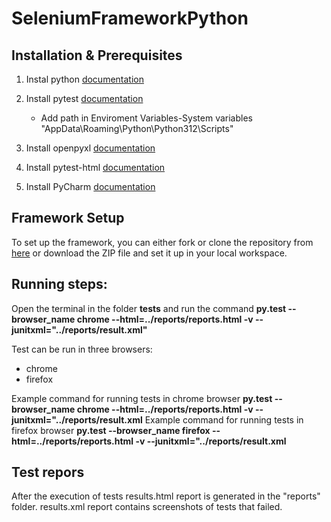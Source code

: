 # SeleniumFrameworkPython

## Installation & Prerequisites
1. Instal python [documentation](https://www.python.org/downloads/)
2. Install pytest [documentation](https://docs.pytest.org/en/7.1.x/getting-started.html)

   - Add path in Enviroment Variables-System variables "AppData\Roaming\Python\Python312\Scripts"
4. Install openpyxl [documentation](https://pypi.org/project/openpyxl/)
5. Install pytest-html [documentation](https://pypi.org/project/pytest-html/)
6. Install PyCharm [documentation](https://www.jetbrains.com/help/pycharm/installation-guide.html)
  
## Framework Setup
To set up the framework, you can either fork or clone the repository from [here](https://github.com/markogavrilovic032/SeleniumFrameworkPyhton.git) or download the ZIP file and set it up in your local workspace.

## Running steps:
Open the terminal in the folder **tests** and run the command **py.test --browser_name chrome --html=../reports/reports.html -v --junitxml="../reports/result.xml"**
   
Test can be run in three browsers:
  - chrome
  - firefox

Example command for running tests in chrome browser
**py.test --browser_name chrome --html=../reports/reports.html -v --junitxml="../reports/result.xml**
Example command for running tests in firefox browser
**py.test --browser_name firefox --html=../reports/reports.html -v --junitxml="../reports/result.xml**

## Test repors
After the execution of tests results.html report is generated in the "reports" folder. 
results.xml report contains screenshots of tests that failed.
